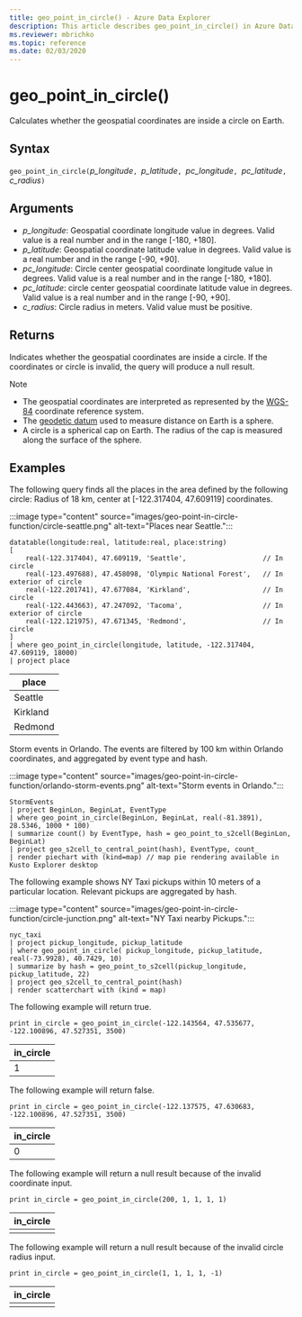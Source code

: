 ```yaml
---
title: geo_point_in_circle() - Azure Data Explorer
description: This article describes geo_point_in_circle() in Azure Data Explorer.
ms.reviewer: mbrichko
ms.topic: reference
ms.date: 02/03/2020
---
```

# geo_point_in_circle()

Calculates whether the geospatial coordinates are inside a circle on Earth.

## Syntax

`geo_point_in_circle(`*p_longitude*`, `*p_latitude*`, `*pc_longitude*`, `*pc_latitude*`, `*c_radius*`)`

## Arguments

* *p_longitude*: Geospatial coordinate longitude value in degrees. Valid value is a real number and in the range [-180, +180].
* *p_latitude*: Geospatial coordinate latitude value in degrees. Valid value is a real number and in the range [-90, +90].
* *pc_longitude*: Circle center geospatial coordinate longitude value in degrees. Valid value is a real number and in the range [-180, +180].
* *pc_latitude*: circle center geospatial coordinate latitude value in degrees. Valid value is a real number and in the range [-90, +90].
* *c_radius*: Circle radius in meters. Valid value must be positive.

## Returns

Indicates whether the geospatial coordinates are inside a circle. If the coordinates or circle is invalid, the query will produce a null result.

> [!NOTE]
>* The geospatial coordinates are interpreted as represented by the [WGS-84](https://earth-info.nga.mil/GandG/update/index.php?action=home) coordinate reference system.
>* The [geodetic datum](https://en.wikipedia.org/wiki/Geodetic_datum) used to measure distance on Earth is a sphere.
>* A circle is a spherical cap on Earth. The radius of the cap is measured along the surface of the sphere.

## Examples

The following query finds all the places in the area defined by the following circle: Radius of 18 km, center at [-122.317404, 47.609119] coordinates.

:::image type="content" source="images/geo-point-in-circle-function/circle-seattle.png" alt-text="Places near Seattle.":::

<!-- csl: https://help.kusto.windows.net/Samples -->
```kusto
datatable(longitude:real, latitude:real, place:string)
[
    real(-122.317404), 47.609119, 'Seattle',                   // In circle 
    real(-123.497688), 47.458098, 'Olympic National Forest',   // In exterior of circle  
    real(-122.201741), 47.677084, 'Kirkland',                  // In circle
    real(-122.443663), 47.247092, 'Tacoma',                    // In exterior of circle
    real(-122.121975), 47.671345, 'Redmond',                   // In circle
]
| where geo_point_in_circle(longitude, latitude, -122.317404, 47.609119, 18000)
| project place
```

|place|
|---|
|Seattle|
|Kirkland|
|Redmond|

Storm events in Orlando. The events are filtered by 100 km within Orlando coordinates, and aggregated by event type and hash.

:::image type="content" source="images/geo-point-in-circle-function/orlando-storm-events.png" alt-text="Storm events in Orlando.":::

<!-- csl: https://help.kusto.windows.net/Samples -->
```kusto
StormEvents
| project BeginLon, BeginLat, EventType
| where geo_point_in_circle(BeginLon, BeginLat, real(-81.3891), 28.5346, 1000 * 100)
| summarize count() by EventType, hash = geo_point_to_s2cell(BeginLon, BeginLat)
| project geo_s2cell_to_central_point(hash), EventType, count_
| render piechart with (kind=map) // map pie rendering available in Kusto Explorer desktop
```

The following example shows NY Taxi pickups within 10 meters of a particular location. Relevant pickups are aggregated by hash.

:::image type="content" source="images/geo-point-in-circle-function/circle-junction.png" alt-text="NY Taxi nearby Pickups.":::

<!-- csl: https://help.kusto.windows.net/Samples -->
```kusto
nyc_taxi
| project pickup_longitude, pickup_latitude
| where geo_point_in_circle( pickup_longitude, pickup_latitude, real(-73.9928), 40.7429, 10)
| summarize by hash = geo_point_to_s2cell(pickup_longitude, pickup_latitude, 22)
| project geo_s2cell_to_central_point(hash)
| render scatterchart with (kind = map)
```

The following example will return true.

<!-- csl: https://help.kusto.windows.net/Samples -->
```kusto
print in_circle = geo_point_in_circle(-122.143564, 47.535677, -122.100896, 47.527351, 3500)
```

|in_circle|
|---|
|1|

The following example will return false.

<!-- csl: https://help.kusto.windows.net/Samples -->
```kusto
print in_circle = geo_point_in_circle(-122.137575, 47.630683, -122.100896, 47.527351, 3500)
```

|in_circle|
|---|
|0|

The following example will return a null result because of the invalid coordinate input.

<!-- csl: https://help.kusto.windows.net/Samples -->
```kusto
print in_circle = geo_point_in_circle(200, 1, 1, 1, 1)
```

|in_circle|
|---|
||

The following example will return a  null result because of the invalid circle radius input.

```kusto
print in_circle = geo_point_in_circle(1, 1, 1, 1, -1)
```

|in_circle|
|---|
||
